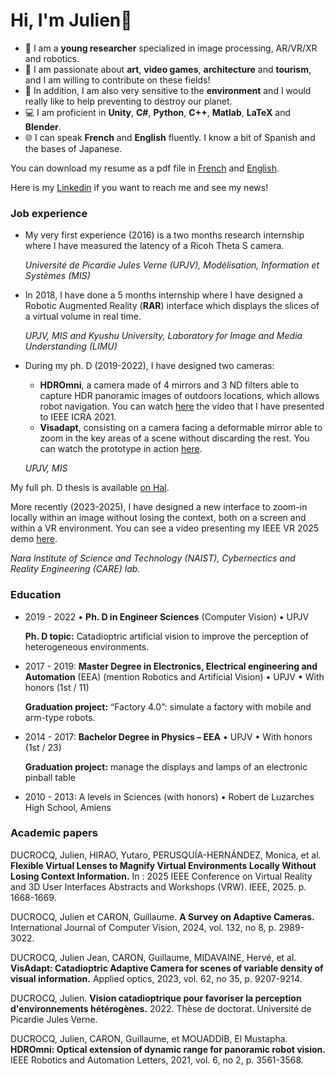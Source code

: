  
# Hi, I'm Julien👋
- 👀 I am a **young researcher** specialized in image processing, AR/VR/XR and robotics. 
- 💞️ I am passionate about **art**, **video games**, **architecture** and **tourism**, and I am willing to contribute on these fields!
- 🌱 In addition, I am also very sensitive to the **environment** and I would really like to help preventing to destroy our planet.
- 💻 I am proficient in **Unity**, **C#**, **Python**, **C++**, **Matlab**, **LaTeX** and **Blender**.
- 🌐 I can speak **French** and **English** fluently. I know a bit of Spanish and the bases of Japanese.

You can download my resume as a pdf file in [French](https://drive.google.com/file/d/1mhEul8Cox0CuNg4z3ax7nLBqOYx0IdXG/view?usp=drive_link) and [English](https://drive.google.com/file/d/1pjoTGhYf3q4KiQJhjROKkYh-AiNaV_Sj/view?usp=sharing).

Here is my [Linkedin](https://www.linkedin.com/in/julien-ducrocq-9148b7190/) if you want to reach me and see my news! 

### Job experience
- My very first experience (2016) is a two months research internship where I have measured the latency of a Ricoh Theta S camera.
  
  _Université de Picardie Jules Verne (UPJV), Modélisation, Information et Systèmes (MIS)_

- In 2018, I have done a 5 months internship where I have designed a Robotic Augmented Reality (**RAR**) interface which displays the slices of a virtual volume in real time.

  _UPJV, MIS and Kyushu University, Laboratory for Image and Media Understanding (LIMU)_

- During my ph. D (2019-2022), I have designed two cameras: 
  - **HDROmni**, a camera made of 4 mirrors and 3 ND filters able to capture HDR panoramic images of outdoors locations, which allows robot navigation.
     You can watch [here](https://youtu.be/uFzibmnuKWQ) the video that I have presented to IEEE ICRA 2021.
  - **Visadapt**, consisting on a camera facing a deformable mirror able to zoom in the key areas of a scene without discarding the rest.
     You can watch the prototype in action [here](https://www.youtube.com/watch?v=5D_jMuRIBVc).
    
  _UPJV, MIS_
  

My full ph. D thesis is available [on Hal](https://u-picardie.hal.science/tel-04095060/). 

More recently (2023-2025), I have designed a new interface to zoom-in locally within an image without losing the context, both on a screen and within a VR environment.
You can see a video presenting my IEEE VR 2025 demo [here](https://youtu.be/mMMdJj67vb4).

_Nara Institute of Science and Technology (NAIST), Cybernectics and Reality Engineering (CARE) lab._

### Education 

- 2019 - 2022 • **Ph. D in Engineer Sciences** (Computer Vision) • UPJV
  
  **Ph. D topic:** Catadioptric artificial vision to improve the perception of heterogeneous environments.

- 2017 - 2019: **Master Degree in Electronics, Electrical engineering and Automation** (EEA)
(mention Robotics and Artificial Vision) • UPJV • With honors (1st / 11)

  **Graduation project:** “Factory 4.0”: simulate a factory with mobile and arm-type robots.

- 2014 - 2017: **Bachelor Degree in Physics – EEA** • UPJV • With honors (1st / 23)
  
  **Graduation project:** manage the displays and lamps of an electronic pinball table 

- 2010 - 2013: A levels in Sciences (with honors) • Robert de Luzarches High School, Amiens

### Academic papers 

DUCROCQ, Julien, HIRAO, Yutaro, PERUSQUÍA-HERNÁNDEZ, Monica, et al. **Flexible Virtual Lenses to Magnify Virtual Environments Locally Without Losing Context Information.** In : 2025 IEEE Conference on Virtual Reality and 3D User Interfaces Abstracts and Workshops (VRW). IEEE, 2025. p. 1668-1669.

DUCROCQ, Julien et CARON, Guillaume. **A Survey on Adaptive Cameras.** International Journal of Computer Vision, 2024, vol. 132, no 8, p. 2989-3022.

DUCROCQ, Julien Jean, CARON, Guillaume, MIDAVAINE, Hervé, et al. **VisAdapt: Catadioptric Adaptive Camera for scenes of variable density of visual information.** Applied optics, 2023, vol. 62, no 35, p. 9207-9214.

DUCROCQ, Julien. **Vision catadioptrique pour favoriser la perception d'environnements hétérogènes.** 2022. Thèse de doctorat. Université de Picardie Jules Verne.

DUCROCQ, Julien, CARON, Guillaume, et MOUADDIB, El Mustapha. **HDROmni: Optical extension of dynamic range for panoramic robot vision.** IEEE Robotics and Automation Letters, 2021, vol. 6, no 2, p. 3561-3568.


<!---
jducrocq007/jducrocq007 is a ✨ special ✨ repository because its `README.md` (this file) appears on your GitHub profile.
You can click the Preview link to take a look at your changes.
--->
